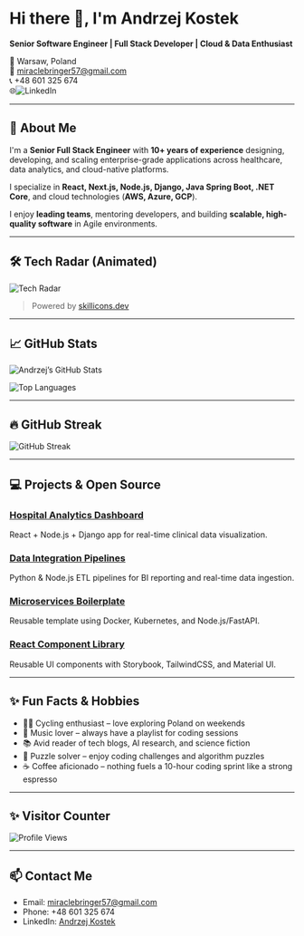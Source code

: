 # Hi there 👋, I'm Andrzej Kostek

**Senior Software Engineer | Full Stack Developer | Cloud & Data Enthusiast**  

📍 Warsaw, Poland  
📧 miraclebringer57@gmail.com  
📞 +48 601 325 674  
🌐![LinkedIn](https://www.linkedin.com/in/andrzej-kostek-9a19a0388/)

---

## 🚀 About Me

I'm a **Senior Full Stack Engineer** with **10+ years of experience** designing, developing, and scaling enterprise-grade applications across healthcare, data analytics, and cloud-native platforms.  

I specialize in **React, Next.js, Node.js, Django, Java Spring Boot, .NET Core**, and cloud technologies (**AWS, Azure, GCP**).  

I enjoy **leading teams**, mentoring developers, and building **scalable, high-quality software** in Agile environments.

---

## 🛠 Tech Radar (Animated)

![Tech Radar](https://skillicons.dev/icons?i=python,java,csharp,js,ts,nodejs,react,nextjs,django,spring,aws,azure,gcp,docker,kubernetes,terraform,postgres,mysql,mongodb,kafka,rabbitmq,jest,pytest,tailwind,materialui)

> Powered by [skillicons.dev](https://skillicons.dev)

---

## 📈 GitHub Stats

![Andrzej’s GitHub Stats](https://github-readme-stats.vercel.app/api?username=HickAI&show_icons=true&theme=radical&count_private=true&include_all_commits=true&show=reviews&custom_title=GitHub%20Stats%20%E2%AD%90%EF%B8%8F&rank_icon=github)

![Top Languages](https://github-readme-stats.vercel.app/api/top-langs/?username=HickAI&layout=compact&theme=radical)

---

## 🔥 GitHub Streak

![GitHub Streak](https://github-readme-streak-stats.herokuapp.com/?user=HickAI&theme=radical&hide_border=true)

---

## 💻 Projects & Open Source

### [Hospital Analytics Dashboard](https://github.com/HickAI/react-python)  
React + Node.js + Django app for real-time clinical data visualization.

### [Data Integration Pipelines](https://github.com/HickAI/data-pipelines)  
Python & Node.js ETL pipelines for BI reporting and real-time data ingestion.

### [Microservices Boilerplate](https://github.com/HickAI/microservices-boilerplate)  
Reusable template using Docker, Kubernetes, and Node.js/FastAPI.

### [React Component Library](https://github.com/HickAI/react-components)  
Reusable UI components with Storybook, TailwindCSS, and Material UI.

---

## ✨ Fun Facts & Hobbies

- 🚴‍♂️ Cycling enthusiast – love exploring Poland on weekends  
- 🎵 Music lover – always have a playlist for coding sessions  
- 📚 Avid reader of tech blogs, AI research, and science fiction  
- 🧩 Puzzle solver – enjoy coding challenges and algorithm puzzles  
- ☕ Coffee aficionado – nothing fuels a 10-hour coding sprint like a strong espresso  

---

## ✨ Visitor Counter

![Profile Views](https://visitor-badge.laobi.icu/badge?page_id=HickAI&type=flat&title=Visitors&color=4CAF50&text=white&icon=eye)

---

## 📫 Contact Me

- Email: miraclebringer57@gmail.com  
- Phone: +48 601 325 674  
- LinkedIn: [Andrzej Kostek](https://www.linkedin.com/in/andrzej-kostek-9a19a0388/)  

